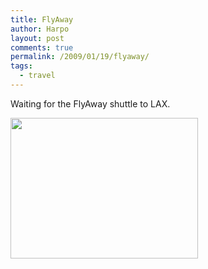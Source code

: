 ```yaml
---
title: FlyAway
author: Harpo
layout: post
comments: true
permalink: /2009/01/19/flyaway/
tags:
  - travel
---
```

Waiting for the FlyAway shuttle to LAX.

[<img src="http://www.harpojaeger.com/assets/media/wp-content/uploads/2009/01/l-640-480-1c65c327-05bd-4d8a-9e70-1ceade2a1b58.jpeg" alt="" width="300" height="225" class="alignnone size-full wp-image-364" />][1]

 [1]: http://www.harpojaeger.com/assets/media/wp-content/uploads/2009/01/l-640-480-1c65c327-05bd-4d8a-9e70-1ceade2a1b58.jpeg